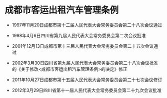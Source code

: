# 成都市客运出租汽车管理条例

- 1997年11月20日成都市第十二届人民代表大会常务委员会第二十八次会议通过

- 1998年4月6日四川省第九届人民代表大会常务委员会第二次会议批准

- 2001年12月13日成都市第十三届人民代表大会常务委员会第二十五次会议通过

- 2002年3月30日四川省第九届人民代表大会常务委员会第二十八次会议批准的《关于修改<成都市客运出租汽车管理条例>的决定》修正

- 2011年10月27日成都市第十五届人民代表大会常务委员会第二十七次会议修订

- 2012年3月29日四川省第十一届人民代表大会常务委员会第二十九次会议批准

<!-- INFO END -->
